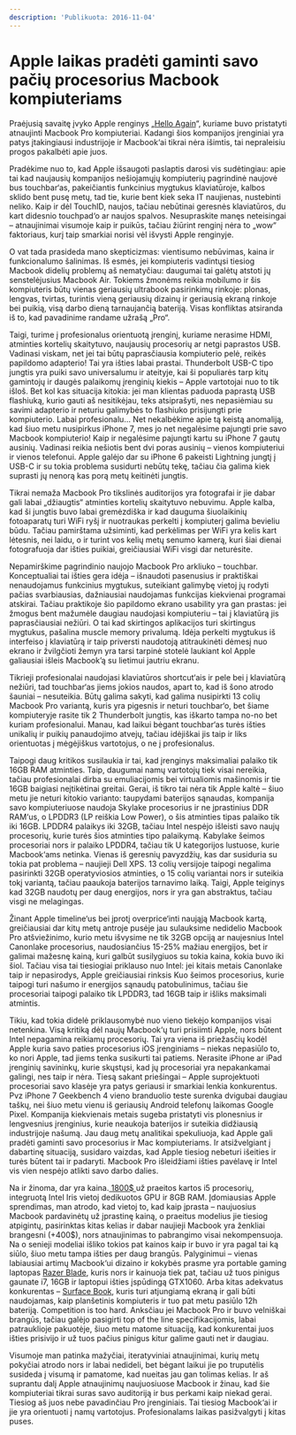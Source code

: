 ```yaml
---
description: 'Publikuota: 2016-11-04'
---
```


# Apple laikas pradėti gaminti savo pačių procesorius Macbook kompiuteriams

Praėjusią savaitę įvyko Apple renginys „[Hello Again](http://www.anandtech.com/show/10787/apple-hello-again-2016-event-live-blog)“, kuriame buvo pristatyti atnaujinti Macbook Pro kompiuteriai. Kadangi šios kompanijos įrenginiai yra patys įtakingiausi industrijoje ir Macbook‘ai tikrai nėra išimtis, tai nepraleisiu progos pakalbėti apie juos.

Pradėkime nuo to, kad Apple išsaugoti paslaptis darosi vis sudėtingiau: apie tai kad naujausių kompanijos nešiojamųjų kompiuterių pagrindinė naujovė bus touchbar‘as, pakeičiantis funkcinius mygtukus klaviatūroje, kalbos sklido bent pusę metų, tad tie, kurie bent kiek seka IT naujienas, nustebinti neliko. Kaip ir dėl TouchID, naujos, tačiau nebūtinai geresnės klaviatūros, du kart didesnio touchpad‘o ar naujos spalvos. Nesupraskite manęs neteisingai – atnaujinimai visumoje kaip ir puikūs, tačiau žiūrint renginį nėra to „wow“ faktoriaus, kurį taip smarkiai norisi vėl išvysti Apple renginyje.

O vat tada prasideda mano skepticizmas: vientisumo nebūvimas, kaina ir funkcionalumo šalinimas. Iš esmės, jei kompiuteris vadintųsi tiesiog Macbook didelių problemų aš nematyčiau: daugumai tai galėtų atstoti jų senstelėjusius Macbook Air. Tokiems žmonėms reikia mobilumo ir šis kompiuteris būtų vienas geriausių ultrabook pasirinkimų rinkoje: plonas, lengvas, tvirtas, turintis vieną geriausių dizainų ir geriausią ekraną rinkoje bei puikią, visą darbo dieną tarnaujančią bateriją. Visas konfliktas atsiranda iš to, kad pavadinime randame užrašą „Pro“.

Taigi, turime į profesionalus orientuotą įrenginį, kuriame nerasime HDMI, atminties kortelių skaitytuvo, naujausių procesorių ar netgi paprastos USB. Vadinasi viskam, net jei tai būtų paprasčiausia kompiuterio pelė, reikės papildomo adapterio! Tai yra išties labai prastai. Thunderbolt USB-C tipo jungtis yra puiki savo universalumu ir ateityje, kai ši populiarės tarp kitų gamintojų ir daugės palaikomų įrenginių kiekis – Apple vartotojai nuo to tik išloš. Bet kol kas situacija kitokia: jei man klientas paduoda paprastą USB flashiuką, kurio gauti aš nesitikėjau, teks atsiprašyti, nes nepasiėmiau su savimi adapterio ir neturiu galimybės to flashiuko prisijungti prie kompiuterio. Labai profesionalu… Net nekalbėkime apie tą keistą anomaliją, kad šiuo metu nusipirkus iPhone 7, mes jo net negalėsime pajungti prie savo Macbook kompiuterio! Kaip ir negalėsime pajungti kartu su iPhone 7 gautų ausinių. Vadinasi reikia nešiotis bent dvi poras ausinių – vienos kompiuteriui ir vienos telefonui. Apple galėjo dar su iPhone 6 pakeisti Lightning jungtį į USB-C ir su tokia problema susidurti nebūtų tekę, tačiau čia galima kiek suprasti jų nenorą kas porą metų keitinėti jungtis.

Tikrai nemaža Macbook Pro tikslinės auditorijos yra fotografai ir jie dabar gali labai „džiaugtis“ atminties kortelių skaitytuvo nebuvimu. Apple kalba, kad ši jungtis buvo labai gremėzdiška ir kad dauguma šiuolaikinių fotoaparatų turi WiFi ryšį ir nuotraukas perkelti į kompiuterį galima bevieliu būdu. Tačiau pamirštama užsiminti, kad perkėlimas per WiFi yra kelis kart lėtesnis, nei laidu, o ir turint vos kelių metų senumo kamerą, kuri šiai dienai fotografuoja dar išties puikiai, greičiausiai WiFi visgi dar neturėsite.

Nepamirškime pagrindinio naujojo Macbook Pro arkliuko – touchbar. Konceptualiai tai išties gera idėja – išnaudoti pasenusius ir praktiškai nenaudojamus funkcinius mygtukus, suteikiant galimybę vietoj jų rodyti pačias svarbiausias, dažniausiai naudojamas funkcijas kiekvienai programai atskirai. Tačiau praktikoje šio papildomo ekrano usability yra gan prastas: jei žmogus bent mažumėle daugiau naudojasi kompiuteriu – tai į klaviatūrą jis paprasčiausiai nežiūri. O tai kad skirtingos aplikacijos turi skirtingus mygtukus, pašalina muscle memory privalumą. Idėja perkelti mygtukus iš interfeiso į klaviatūrą ir taip priversti naudotoją atitraukinėti dėmesį nuo ekrano ir žvilgčioti žemyn yra tarsi tarpinė stotelė laukiant kol Apple galiausiai išleis Macbook’ą su lietimui jautriu ekranu.

Tikrieji profesionalai naudojasi klaviatūros shortcut‘ais ir pele bei į klaviatūrą nežiūri, tad touchbar‘as jiems jokios naudos, apart to, kad iš šono atrodo šauniai – nesuteikia. Būtų galima sakyti, kad galima nusipirkti 13 colių Macbook Pro variantą, kuris yra pigesnis ir neturi touchbar‘o, bet šiame kompiuteryje rasite tik 2 Thunderbolt jungtis, kas iškarto tampa no-no bet kuriam profesionalui. Manau, kad laikui bėgant touchbar‘as turės išties unikalių ir puikių panaudojimo atvejų, tačiau idėjiškai jis taip ir liks orientuotas į mėgėjiškus vartotojus, o ne į profesionalus.

Taipogi daug kritikos susilaukia ir tai, kad įrenginys maksimaliai palaiko tik 16GB RAM atminties. Taip, daugumai namų vartotojų tiek visai nereikia, tačiau profesionalai dirba su emuliacijomis bei virtualiomis mašinomis ir tie 16GB baigiasi neįtikėtinai greitai. Gerai, iš tikro tai nėra tik Apple kaltė – šiuo metu jie neturi kitokio varianto: taupydami baterijos sąnaudas, kompanija savo kompiuteriuose naudoja Skylake procesorius ir ne įprastinius DDR RAM‘us, o LPDDR3 \(LP reiškia Low Power\), o šis atminties tipas palaiko tik iki 16GB. LPDDR4 palaikys iki 32GB, tačiau Intel nespėjo išleisti savo naujų procesorių, kurie turės šios atminties tipo palaikymą. Kabylake šeimos procesoriai nors ir palaiko LPDDR4, tačiau tik U kategorijos lustuose, kurie Macbook‘ams netinka. Vienas iš geresnių pavyzdžių, kas dar susiduria su tokia pat problema – naujieji Dell XPS. 13 colių versijoje taipogi negalima pasirinkti 32GB operatyviosios atminties, o 15 colių variantai nors ir suteikia tokį variantą, tačiau paaukoja baterijos tarnavimo laiką. Taigi, Apple teiginys kad 32GB naudotų per daug energijos, nors ir yra gan abstraktus, tačiau visgi ne melagingas.

Žinant Apple timeline‘us bei įprotį overprice‘inti naująją Macbook kartą, greičiausiai dar kitų metų antroje pusėje jau sulauksime nedidelio Macbook Pro atšviežinimo, kurio metu išvysime ne tik 32GB opciją ar naujesnius Intel Canonlake procesorius, naudosiančius 15-25% mažiau energijos, bet ir galimai mažesnę kainą, kuri galbūt susilygiuos su tokia kaina, kokia buvo iki šiol. Tačiau visa tai tiesiogiai priklauso nuo Intel: jei kitais metais Canonlake taip ir nepasirodys, Apple greičiausiai rinksis Kuo šeimos procesorius, kurie taipogi turi našumo ir energijos sąnaudų patobulinimus, tačiau šie procesoriai taipogi palaiko tik LPDDR3, tad 16GB taip ir išliks maksimali atmintis.

Tikiu, kad tokia didelė priklausomybė nuo vieno tiekėjo kompanijos visai netenkina. Visą kritiką dėl naujų Macbook‘ų turi prisiimti Apple, nors būtent Intel nepagamina reikiamų procesorių. Tai yra viena iš priežasčių kodėl Apple kuria savo paties procesorius iOS įrenginiams – niekas nepasiūlo to, ko nori Apple, tad jiems tenka susikurti tai patiems. Nerasite iPhone ar iPad įrenginių savininkų, kurie skųstųsi, kad jų procesoriai yra nepakankamai galingi, nes taip ir nėra. Tiesą sakant priešingai – Apple suprojektuoti procesoriai savo klasėje yra patys geriausi ir smarkiai lenkia konkurentus. Pvz iPhone 7 Geekbench 4 vieno branduolio teste surenka dvigubai daugiau taškų, nei šiuo metu vienu iš geriausių Android telefonų laikomas Google Pixel. Kompanija kiekvienais metais sugeba pristatyti vis plonesnius ir lengvesnius įrenginius, kurie neaukoja baterijos ir suteikia didžiausią industrijoje našumą. Jau daug metų analitikai spekuliuoja, kad Apple gali pradėti gaminti savo procesorius ir Mac kompiuteriams. Ir atsižvelgiant į dabartinę situaciją, susidaro vaizdas, kad Apple tiesiog nebeturi išeities ir turės būtent tai ir padaryti. Macbook Pro išleidžiami išties pavėlavę ir Intel vis vien nespėjo atlikti savo darbo dalies.

Na ir žinoma, dar yra kaina.[ 1800$ ](http://www.apple.com/shop/buy-mac/macbook-pro)už praeitos kartos i5 procesorių, integruotą Intel Iris vietoj dedikuotos GPU ir 8GB RAM. Įdomiausias Apple sprendimas, man atrodo, kad vietoj to, kad kaip įprasta – naujuosius Macbook pardavinėtų už įprastinę kainą, o praeitus modelius jie tiesiog atpigintų, pasirinktas kitas kelias ir dabar naujieji Macbook yra ženkliai brangesni \(+400$\), nors atnaujinimas to pabrangimo visai nekompensuoja. Na o senieji modeliai išliko tokios pat kainos kaip ir buvo ir yra pagal tai ką siūlo, šiuo metu tampa išties per daug brangūs. Palyginimui – vienas labiausiai artimų Macbook‘ui dizaino ir kokybės prasme yra portable gaming laptopas [Razer Blade](http://www.razerzone.com/gaming-systems/razer-blade), kuris nors ir kainuoja tiek pat, tačiau už tuos pinigus gaunate i7, 16GB ir laptopui išties įspūdingą GTX1060. Arba kitas adekvatus konkurentas – [Surface Book](https://www.microsoft.com/en-us/surface/devices/surface-book), kuris turi atjungiamą ekraną ir gali būti naudojamas, kaip planšetinis kompiuteris ir tuo pat metu pasiūlo 12h bateriją. Competition is too hard. Anksčiau jei Macbook Pro ir buvo velniškai brangūs, tačiau galėjo pasigirti top of the line specifikacijomis, labai patrauklioje pakuotėje, šiuo metu matome situaciją, kad konkurentai juos išties prisivijo ir už tuos pačius pinigus kitur galime gauti net ir daugiau.

Visumoje man patinka mažyčiai, iteratyviniai atnaujinimai, kurių metų pokyčiai atrodo nors ir labai nedideli, bet bėgant laikui jie po truputėlis susideda į visumą ir pamatome, kad nueitas jau gan tolimas kelias. Ir aš suprantu dalį Apple atnaujinimų naujuosiuose Macbook ir žinau, kad šie kompiuteriai tikrai suras savo auditoriją ir bus perkami kaip niekad gerai. Tiesiog aš juos nebe pavadinčiau Pro įrenginiais. Tai tiesiog Macbook‘ai ir jie yra orientuoti į namų vartotojus. Profesionalams laikas pasižvalgyti į kitas puses.

